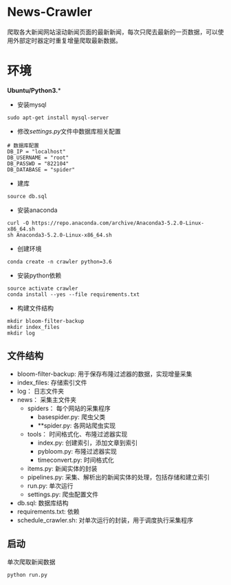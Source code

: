 # News-Crawler
爬取各大新闻网站滚动新闻页面的最新新闻，每次只爬去最新的一页数据，可以使用外部定时器定时重复增量爬取最新数据。

# 环境

**Ubuntu/Python3.***

- 安装mysql
```
sudo apt-get install mysql-server
```
- 修改$settings.py$文件中数据库相关配置
```
# 数据库配置
DB_IP = "localhost"
DB_USERNAME = "root"
DB_PASSWD = "822104"
DB_DATABASE = "spider"
```
- 建库
```
source db.sql
```

- 安装anaconda
```
curl -O https://repo.anaconda.com/archive/Anaconda3-5.2.0-Linux-x86_64.sh
sh Anaconda3-5.2.0-Linux-x86_64.sh
```

- 创建环境
```
conda create -n crawler python=3.6
```

- 安装python依赖
```
source activate crawler
conda install --yes --file requirements.txt
```

- 构建文件结构
```
mkdir bloom-filter-backup
mkdir index_files
mkdir log
```

## 文件结构
- bloom-filter-backup: 用于保存布隆过滤器的数据，实现增量采集
- index_files: 存储索引文件
- log： 日志文件夹
- news： 采集主文件夹
  - spiders： 每个网站的采集程序
    - basespider.py: 爬虫父类
    - **spider.py: 各网站爬虫实现
  - tools： 时间格式化、布隆过滤器实现
    - index.py: 创建索引，添加文章到索引
    - pybloom.py: 布隆过滤器实现
    - timeconvert.py: 时间格式化
  - items.py: 新闻实体的封装
  - pipelines.py: 采集、解析出的新闻实体的处理，包括存储和建立索引
  - run.py: 单次运行
  - settings.py: 爬虫配置文件
- db.sql: 数据库结构
- requirements.txt: 依赖
- schedule_crawler.sh: 对单次运行的封装，用于调度执行采集程序



## 启动
单次爬取新闻数据
```
python run.py
```